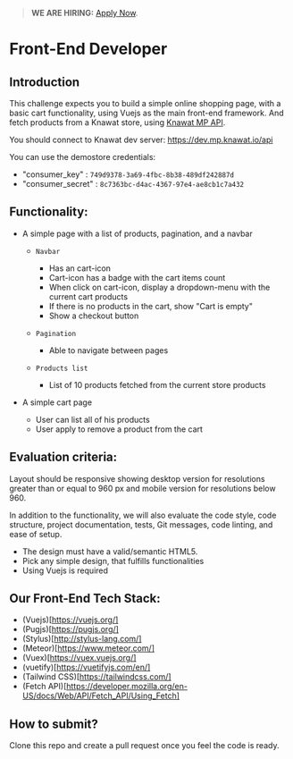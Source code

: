> **WE ARE HIRING:** [Apply Now](https://smrtr.io/3JWmT).

# Front-End Developer

## Introduction

This challenge expects you to build a simple online shopping page, with a basic cart functionality, using Vuejs as the main front-end framework. And fetch products from a Knawat store, using [Knawat MP API](http://docs.knawat.io/).

You should connect to Knawat dev server: https://dev.mp.knawat.io/api

You can use the demostore credentials:
- "consumer_key" : `749d9378-3a69-4fbc-8b38-489df242887d`
- "consumer_secret" : `8c7363bc-d4ac-4367-97e4-ae8cb1c7a432`


## Functionality:

- A simple page with a list of products, pagination, and a navbar
  - `Navbar`
    - Has an cart-icon
    - Cart-icon has a badge with the cart items count
    - When click on cart-icon, display a dropdown-menu with the current cart products
    - If there is no products in the cart, show "Cart is empty"
    - Show a checkout button

  - `Pagination`
    - Able to navigate between pages

  - `Products list`
    - List of 10 products fetched from the current store products

- A simple cart page
  - User can list all of his products
  - User apply to remove a product from the cart

## Evaluation criteria:

Layout should be responsive showing desktop version for resolutions greater than or equal to 960 px and mobile version for resolutions below 960.

In addition to the functionality, we will also evaluate the code style, code structure, project documentation, tests, Git messages, code linting, and ease of setup.

- The design must have a valid/semantic HTML5.
- Pick any simple design, that fulfills functionalities
- Using Vuejs is required

## Our Front-End Tech Stack:

- (Vuejs)[https://vuejs.org/]
- (Pugjs)[https://pugjs.org/]
- (Stylus)[http://stylus-lang.com/]
- (Meteor)[https://www.meteor.com/]
- (Vuex)[https://vuex.vuejs.org/]
- (vuetify)[https://vuetifyjs.com/en/]
- (Tailwind CSS)[https://tailwindcss.com/]
- (Fetch API)[https://developer.mozilla.org/en-US/docs/Web/API/Fetch_API/Using_Fetch]

## How to submit?

Clone this repo and create a pull request once you feel the code is ready.
